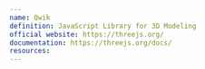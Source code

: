```yaml
---
name: Qwik
definition: JavaScript Library for 3D Modeling
official website: https://threejs.org/
documentation: https://threejs.org/docs/
resources:
---
```

